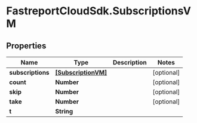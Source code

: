 # FastreportCloudSdk.SubscriptionsVM

## Properties

Name | Type | Description | Notes
------------ | ------------- | ------------- | -------------
**subscriptions** | [**[SubscriptionVM]**](SubscriptionVM.md) |  | [optional] 
**count** | **Number** |  | [optional] 
**skip** | **Number** |  | [optional] 
**take** | **Number** |  | [optional] 
**t** | **String** |  | 



